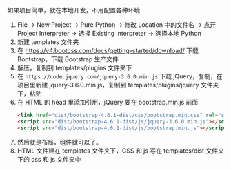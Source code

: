 
如果项目简单，就在本地开发，不用配置各种环境   

1. File -> New Project -> Pure Python -> 修改 Location 中的文件名 -> 点开 Project Interpreter -> 选择 Existing interpreter -> 选择本地 Python    
2. 新建 templates 文件夹    
3. 在 https://v4.bootcss.com/docs/getting-started/download/ 下载 Bootstrap，下载 Bootstrap 生产文件   
4. 解压，复制到 templates/plugins 文件夹下      
5. 在 `https://code.jquery.com/jquery-3.6.0.min.js` 下载 jQuery，复制，在项目里新建 jquery-3.6.0.min.js，复制到 templates/plugins/jquery 文件夹下，粘贴   
6. 在 HTML 的 head 里添加引用，jQuery 要在 bootstrap.min.js 前面   
    ```html
    <link href="dist/bootstrap-4.6.1-dist/css/bootstrap.min.css" rel="stylesheet">
    <script src="dist/bootstrap-4.6.1-dist/js/jquery-3.6.0.min.js"></script>
    <script src="dist/bootstrap-4.6.1-dist/js/bootstrap.min.js"></script>
    ```
7. 然后就是布局，组件就可以了。   
8. HTML 文件建在 templates 文件夹下，CSS 和 js 写在 templates/dist 文件夹下的 css 和 js 文件夹中    
